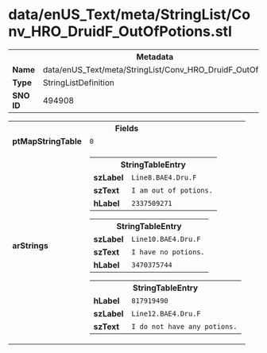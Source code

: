 <h1>data/enUS_Text/meta/StringList/Conv_HRO_DruidF_OutOfPotions.stl</h1><table><tr><th colspan="100%">Metadata</th></tr><tr><td><b>Name</b></td><td>data/enUS_Text/meta/StringList/Conv_HRO_DruidF_OutOfPotions.stl</td></tr><tr><td><b>Type</b></td><td>StringListDefinition</td></tr><tr><td><b>SNO ID</b></td><td>494908</td></tr></table>

<table><tr><th colspan="100%">Fields</th></tr><tr><td><b>ptMapStringTable</b></td><td><code>0</code></td></tr><tr><td><b>arStrings</b></td><td><table><tr><th colspan="100%">StringTableEntry</th></tr><tr><td><b>szLabel</b></td><td><code>Line8.BAE4.Dru.F</code></td></tr><tr><td><b>szText</b></td><td><code>I am out of potions.</code></td></tr><tr><td><b>hLabel</b></td><td><code>2337509271</code></td></tr></table>


<table><tr><th colspan="100%">StringTableEntry</th></tr><tr><td><b>szLabel</b></td><td><code>Line10.BAE4.Dru.F</code></td></tr><tr><td><b>szText</b></td><td><code>I have no potions.</code></td></tr><tr><td><b>hLabel</b></td><td><code>3470375744</code></td></tr></table>


<table><tr><th colspan="100%">StringTableEntry</th></tr><tr><td><b>hLabel</b></td><td><code>817919490</code></td></tr><tr><td><b>szLabel</b></td><td><code>Line12.BAE4.Dru.F</code></td></tr><tr><td><b>szText</b></td><td><code>I do not have any potions.</code></td></tr></table>


</td></tr></table>

